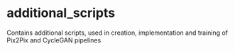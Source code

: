 # additional_scripts
Contains additional scripts, used in creation, implementation and training of Pix2Pix and CycleGAN pipelines
